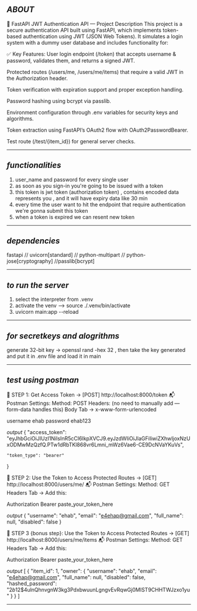 *ABOUT* 
------------------
🔐 FastAPI JWT Authentication API — Project Description
This project is a secure authentication API built using FastAPI, which implements token-based authentication using JWT (JSON Web Tokens). It simulates a login system with a dummy user database and includes functionality for:

✅ Key Features:
User login endpoint (/token) that accepts username & password, validates them, and returns a signed JWT.

Protected routes (/users/me, /users/me/items) that require a valid JWT in the Authorization header.

Token verification with expiration support and proper exception handling.

Password hashing using bcrypt via passlib.

Environment configuration through .env variables for security keys and algorithms.

Token extraction using FastAPI’s OAuth2 flow with OAuth2PasswordBearer.

Test route (/test/{item_id}) for general server checks.

-------------------------------------------------------------------------------------------------------------------------------

*functionalities* 
------------------
1. user_name and password for every single user
2. as soon as you sign-in you're going to be issued with a token
3. this token is jwt token (authorization token) , contains encoded data represents you , and it will have expiry data like 30 min
4. every time the user want to hit the endpoint that require authentication we're gonna submit this token
5. when a token is expired we can resent new token

-------------------------------------------------------------------------------------------------------------------------------
*dependencies*
---------------
fastapi // uvicorn[standard] // python-multipart // python-jose[cryptography] //passlib[bcrypt]

-------------------------------------------------------------------------------------------------------------------------------
*to run the server*
-------------------
1. select the interpreter from .venv
2. activate the venv --> source ./.venv/bin/activate
3. uvicorn main:app --reload

-------------------------------------------------------------------------------------------------------------------------------
*for secretkeys and alogrithms*
-------------------------------
generate 32-bit key -> openssl rand -hex 32 , then take the key generated and put it in .env file and load it in main

-------------------------------------------------------------------------------------------------------------------------------
*test using postman*
---------------------
🔐 STEP 1: Get Access Token -> [POST] http://localhost:8000/token
📬 Postman Settings:
Method: POST
Headers: (no need to manually add — form-data handles this)
Body Tab → x-www-form-urlencoded

<Key>	    <Value>
username	ehab
password	ehab123

*output*
{
    "access_token": "eyJhbGciOiJIUzI1NiIsInR5cCI6IkpXVCJ9.eyJzdWIiOiJlaGFiIiwiZXhwIjoxNzUxODMwMzQzfQ.PTw1dRbTKl868vr6Lmni_mWz6Vae6-CE9DcNVaYKuVs",

    "token_type": "bearer"
}


🔑 STEP 2: Use the Token to Access Protected Routes -> [GET] http://localhost:8000/users/me/
📬 Postman Settings:
Method: GET
Headers Tab → Add this:

<Key>       	<Value>
Authorization	Bearer paste_your_token_here

*output*
{
    "username": "ehab",
    "email": "e4ehap@gmail.com",
    "full_name": null,
    "disabled": false
}


🔑 STEP 3 {bonus step}: Use the Token to Access Protected Routes -> [GET] http://localhost:8000/users/me/items
📬 Postman Settings:
Method: GET
Headers Tab → Add this:

<Key>       	<Value>
Authorization	Bearer paste_your_token_here

*output*
[
    {
        "item_id": 1,
        "owner": {
            "username": "ehab",
            "email": "e4ehap@gmail.com",
            "full_name": null,
            "disabled": false,
            "hashed_password": "$2b$12$4ulnQhnvgnW3kg3PdxbwuunLgngvEvRqwGj0MIST9CHHTWJzxo1yu"
        }
    }
]

------------------------------------------------------------------------------------------------------------------------------
